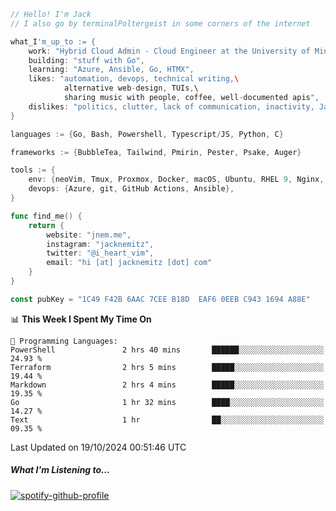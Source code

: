 ```go
// Hello! I'm Jack
// I also go by terminalPoltergeist in some corners of the internet

what_I'm_up_to := {
    work: "Hybrid Cloud Admin - Cloud Engineer at the University of Minnesota",
    building: "stuff with Go",
    learning: "Azure, Ansible, Go, HTMX",
    likes: "automation, devops, technical writing,\
            alternative web-design, TUIs,\
            sharing music with people, coffee, well-documented apis",
    dislikes: "politics, clutter, lack of communication, inactivity, Java",
}

languages := {Go, Bash, Powershell, Typescript/JS, Python, C}

frameworks := {BubbleTea, Tailwind, Pmirin, Pester, Psake, Auger}

tools := {
    env: {neoVim, Tmux, Proxmox, Docker, macOS, Ubuntu, RHEL 9, Nginx, DigitalOcean, Cloudflare},
    devops: {Azure, git, GitHub Actions, Ansible},
}

func find_me() {
    return {
        website: "jnem.me",
        instagram: "jacknemitz",
        twitter: "@i_heart_vim",
        email: "hi [at] jacknemitz [dot] com"
    }
}

const pubKey = "1C49 F42B 6AAC 7CEE B18D  EAF6 0EEB C943 1694 A88E"
```

<!--START_SECTION:waka-->
📊 **This Week I Spent My Time On** 

```text
💬 Programming Languages: 
PowerShell               2 hrs 40 mins       ██████░░░░░░░░░░░░░░░░░░░   24.93 % 
Terraform                2 hrs 5 mins        █████░░░░░░░░░░░░░░░░░░░░   19.44 % 
Markdown                 2 hrs 4 mins        █████░░░░░░░░░░░░░░░░░░░░   19.35 % 
Go                       1 hr 32 mins        ████░░░░░░░░░░░░░░░░░░░░░   14.27 % 
Text                     1 hr                ██░░░░░░░░░░░░░░░░░░░░░░░   09.35 % 
```


 Last Updated on 19/10/2024 00:51:46 UTC
<!--END_SECTION:waka-->

##### What I'm Listening to...

[![spotify-github-profile](https://jnem.me/listening-item?maxAge=2592000)](https://jnem.me/listening)
